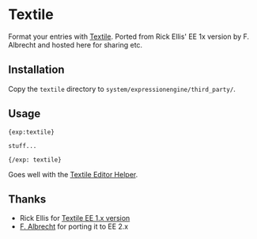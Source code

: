 Textile
=============================

Format your entries with [Textile](http://textile.thresholdstate.com/). Ported from Rick Ellis' EE 1x version by F. Albrecht and hosted here for sharing etc.

Installation
-----------------------------

Copy the `textile` directory to `system/expressionengine/third_party/`.

Usage
-----------------------------

    {exp:textile}

    stuff...

    {/exp: textile}

Goes well with the [Textile Editor Helper](https://github.com/imagehat/ih.textile_editor.ee2_addon).

Thanks
-----------------------------

* Rick Ellis for [Textile EE 1.x version](http://expressionengine.com/downloads/details/textile/)
* [F. Albrecht](http://www.ideenhafen.de/) for porting it to EE 2.x
